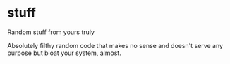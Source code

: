 # stuff
Random stuff from yours truly

Absolutely filthy random code that makes no sense and doesn't serve any purpose but bloat your system, almost.
